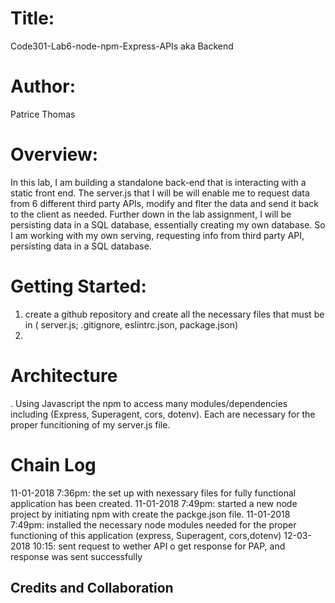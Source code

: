 # Title: 
Code301-Lab6-node-npm-Express-APIs aka Backend 

# Author: 
Patrice Thomas


# Overview: 
In this lab, I am building a standalone back-end that is interacting with a static front end. The server.js that I will be will enable me to request data from 6 different third party APIs, modify and flter the data and send it back to the client as needed. 
Further down in the lab assignment, I will be persisting data in a SQL database, essentially creating my own database. 
So I am working with my own serving, requesting info from third party API, persisting data in a SQL database. 

# Getting Started:
1. create a github repository and create all the necessary files that must be in ( server.js; .gitignore, eslintrc.json, package.json)
2. 

# Architecture
. Using Javascript the npm to access many modules/dependencies including (Express, Superagent, cors, dotenv). Each are necessary for the proper funcitioning of my server.js file. 

# Chain Log
11-01-2018 7:36pm: the set up with nexessary files for fully functional application has been created. 
11-01-2018 7:49pm: started a new node project by initiating npm with create the packge.json file.
11-01-2018 7:49pm: installed the necessary node modules needed for the proper functioning of this application (express,                        Superagent, cors,dotenv)
12-03-2018 10:15: sent request to wether API o get response for PAP, and response was sent successfully


## Credits and Collaboration

